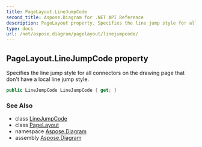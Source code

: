 ```yaml
---
title: PageLayout.LineJumpCode
second_title: Aspose.Diagram for .NET API Reference
description: PageLayout property. Specifies the line jump style for all connectors on the drawing page that dont have a local line jump style
type: docs
url: /net/aspose.diagram/pagelayout/linejumpcode/
---
```

## PageLayout.LineJumpCode property

Specifies the line jump style for all connectors on the drawing page that don't have a local line jump style.

```csharp
public LineJumpCode LineJumpCode { get; }
```

### See Also

* class [LineJumpCode](../../linejumpcode/)
* class [PageLayout](../)
* namespace [Aspose.Diagram](../../pagelayout/)
* assembly [Aspose.Diagram](../../../)


